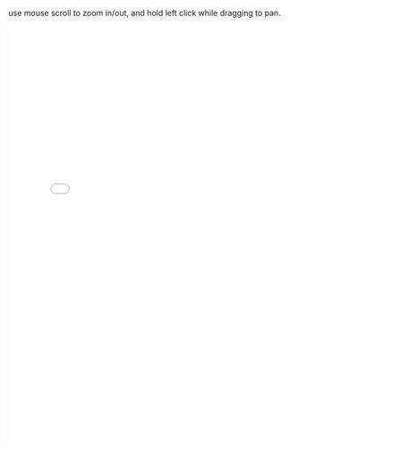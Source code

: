 use mouse scroll to zoom in/out, and hold left click while dragging to pan.
<iframe id="ytplayer" type="text/html" width="750" height="750" src="../assets/graph.html" frameborder="0" scrolling="no"></iframe>
